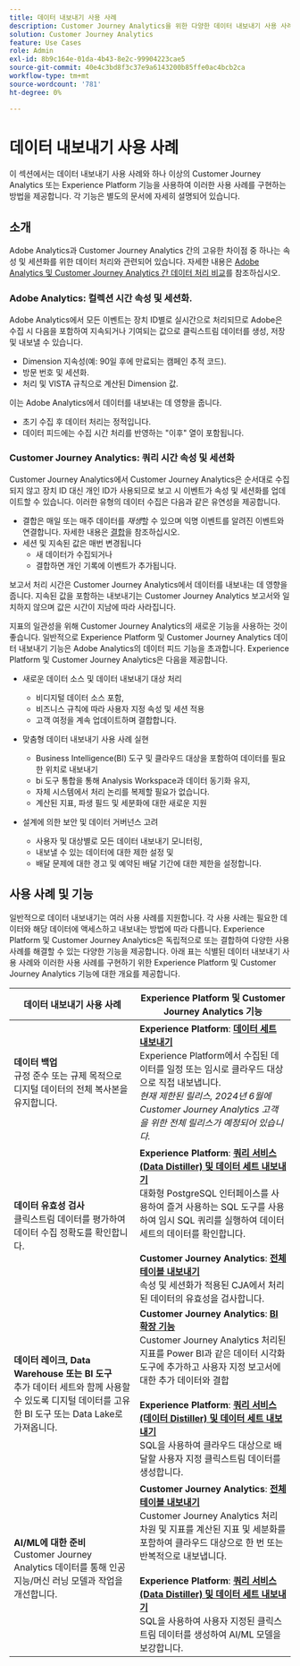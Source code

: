 ```yaml
---
title: 데이터 내보내기 사용 사례
description: Customer Journey Analytics을 위한 다양한 데이터 내보내기 사용 사례 이해
solution: Customer Journey Analytics
feature: Use Cases
role: Admin
exl-id: 8b9c164e-01da-4b43-8e2c-99904223cae5
source-git-commit: 40e4c3bd8f3c37e9a6143200b85ffe0ac4bcb2ca
workflow-type: tm+mt
source-wordcount: '781'
ht-degree: 0%

---
```


# 데이터 내보내기 사용 사례

이 섹션에서는 데이터 내보내기 사용 사례와 하나 이상의 Customer Journey Analytics 또는 Experience Platform 기능을 사용하여 이러한 사용 사례를 구현하는 방법을 제공합니다. 각 기능은 별도의 문서에 자세히 설명되어 있습니다.

## 소개

Adobe Analytics과 Customer Journey Analytics 간의 고유한 차이점 중 하나는 속성 및 세션화를 위한 데이터 처리와 관련되어 있습니다. 자세한 내용은 [Adobe Analytics 및 Customer Journey Analytics 간 데이터 처리 비교](/help/getting-started/aa-vs-cja/data-processing-comparisons.md)를 참조하십시오.

### Adobe Analytics: 컬렉션 시간 속성 및 세션화.

Adobe Analytics에서 모든 이벤트는 장치 ID별로 실시간으로 처리되므로 Adobe은 수집 시 다음을 포함하여 지속되거나 기여되는 값으로 클릭스트림 데이터를 생성, 저장 및 내보낼 수 있습니다.

* Dimension 지속성(예: 90일 후에 만료되는 캠페인 추적 코드).
* 방문 번호 및 세션화.
* 처리 및 VISTA 규칙으로 계산된 Dimension 값.

이는 Adobe Analytics에서 데이터를 내보내는 데 영향을 줍니다.

* 초기 수집 후 데이터 처리는 정적입니다.
* 데이터 피드에는 수집 시간 처리를 반영하는 &quot;이후&quot; 열이 포함됩니다.


### Customer Journey Analytics: 쿼리 시간 속성 및 세션화

Customer Journey Analytics에서 Customer Journey Analytics은 순서대로 수집되지 않고 장치 ID 대신 개인 ID가 사용되므로 보고 시 이벤트가 속성 및 세션화를 업데이트할 수 있습니다. 이러한 유형의 데이터 수집은 다음과 같은 유연성을 제공합니다.

* 결합은 매일 또는 매주 데이터를 _재생_&#x200B;할 수 있으며 익명 이벤트를 알려진 이벤트와 연결합니다. 자세한 내용은 [결합](../../stitching/overview.md)을 참조하십시오.
* 세션 및 지속된 값은 매번 변경됩니다
   * 새 데이터가 수집되거나
   * 결합하면 개인 기록에 이벤트가 추가됩니다.

보고서 처리 시간은 Customer Journey Analytics에서 데이터를 내보내는 데 영향을 줍니다. 지속된 값을 포함하는 내보내기는 Customer Journey Analytics 보고서와 일치하지 않으며 값은 시간이 지남에 따라 사라집니다.

지표의 일관성을 위해 Customer Journey Analytics의 새로운 기능을 사용하는 것이 좋습니다. 일반적으로 Experience Platform 및 Customer Journey Analytics 데이터 내보내기 기능은 Adobe Analytics의 데이터 피드 기능을 초과합니다. Experience Platform 및 Customer Journey Analytics은 다음을 제공합니다.

* 새로운 데이터 소스 및 데이터 내보내기 대상 처리

   * 비디지털 데이터 소스 포함,
   * 비즈니스 규칙에 따라 사용자 지정 속성 및 세션 적용
   * 고객 여정을 계속 업데이트하며 결합합니다.

* 맞춤형 데이터 내보내기 사용 사례 실현

   * Business Intelligence(BI) 도구 및 클라우드 대상을 포함하여 데이터를 필요한 위치로 내보내기
   * bi 도구 통합을 통해 Analysis Workspace과 데이터 동기화 유지,
   * 자체 시스템에서 처리 논리를 복제할 필요가 없습니다.
   * 계산된 지표, 파생 필드 및 세분화에 대한 새로운 지원

* 설계에 의한 보안 및 데이터 거버넌스 고려

   * 사용자 및 대상별로 모든 데이터 내보내기 모니터링,
   * 내보낼 수 있는 데이터에 대한 제한 설정 및
   * 배달 문제에 대한 경고 및 예약된 배달 기간에 대한 제한을 설정합니다.


## 사용 사례 및 기능

일반적으로 데이터 내보내기는 여러 사용 사례를 지원합니다. 각 사용 사례는 필요한 데이터와 해당 데이터에 액세스하고 내보내는 방법에 따라 다릅니다. Experience Platform 및 Customer Journey Analytics은 독립적으로 또는 결합하여 다양한 사용 사례를 해결할 수 있는 다양한 기능을 제공합니다. 아래 표는 식별된 데이터 내보내기 사용 사례와 이러한 사용 사례를 구현하기 위한 Experience Platform 및 Customer Journey Analytics 기능에 대한 개요를 제공합니다.

| 데이터 내보내기 사용 사례 | Experience Platform 및 Customer Journey Analytics 기능 |
|---|---|
| **데이터 백업**<br/>&#x200B;규정 준수 또는 규제 목적으로 디지털 데이터의 전체 복사본을 유지합니다. | **Experience Platform**: [**데이터 세트 내보내기**](export-datasets.md)<br/> Experience Platform에서 수집된 데이터를 일정 또는 임시로 클라우드 대상으로 직접 내보냅니다.<br/>*현재 제한된 릴리스, 2024년 6월에 Customer Journey Analytics 고객을 위한 전체 릴리스가 예정되어 있습니다.* |
| **데이터 유효성 검사**<br/>&#x200B;클릭스트림 데이터를 평가하여 데이터 수집 정확도를 확인합니다. | **Experience Platform**: [**쿼리 서비스(Data Distiller) 및 데이터 세트 내보내기**](queryservice-export-datasets.md)<br/> 대화형 PostgreSQL 인터페이스를 사용하여 즐겨 사용하는 SQL 도구를 사용하여 임시 SQL 쿼리를 실행하여 데이터 세트의 데이터를 확인합니다.<br/><br/>**Customer Journey Analytics**: [**전체 테이블 내보내기**](export-full-table.md)<br/>&#x200B;속성 및 세션화가 적용된 CJA에서 처리된 데이터의 유효성을 검사합니다. |
| **데이터 레이크, Data Warehouse 또는 BI 도구**<br/>&#x200B;추가 데이터 세트와 함께 사용할 수 있도록 디지털 데이터를 고유한 BI 도구 또는 Data Lake로 가져옵니다. | **Customer Journey Analytics**: [**BI 확장 기능**](bi-extension.md)<br/> Customer Journey Analytics 처리된 지표를 Power BI과 같은 데이터 시각화 도구에 추가하고 사용자 지정 보고서에 대한 추가 데이터와 결합&#x200B;<br/><br/>**Experience Platform**: [**쿼리 서비스(데이터 Distiller) 및 데이터 세트 내보내기**](queryservice-export-datasets.md)<br> SQL을 사용하여 클라우드 대상으로 배달할 사용자 지정 클릭스트림 데이터를 생성합니다. |
| **AI/ML에 대한 준비**<br/> Customer Journey Analytics 데이터를 통해 인공 지능/머신 러닝 모델과 작업을 개선합니다. | **Customer Journey Analytics**: [**전체 테이블 내보내기**](export-full-table.md)<br/> Customer Journey Analytics 처리 차원 및 지표를 계산된 지표 및 세분화를 포함하여 클라우드 대상으로 한 번 또는 반복적으로 내보냅니다.<br/><br/>**Experience Platform**: [**쿼리 서비스(Data Distiller) 및 데이터 세트 내보내기**](queryservice-export-datasets.md)<br/> SQL을 사용하여 사용자 지정된 클릭스트림 데이터를 생성하여 AI/ML 모델을 보강합니다. |
